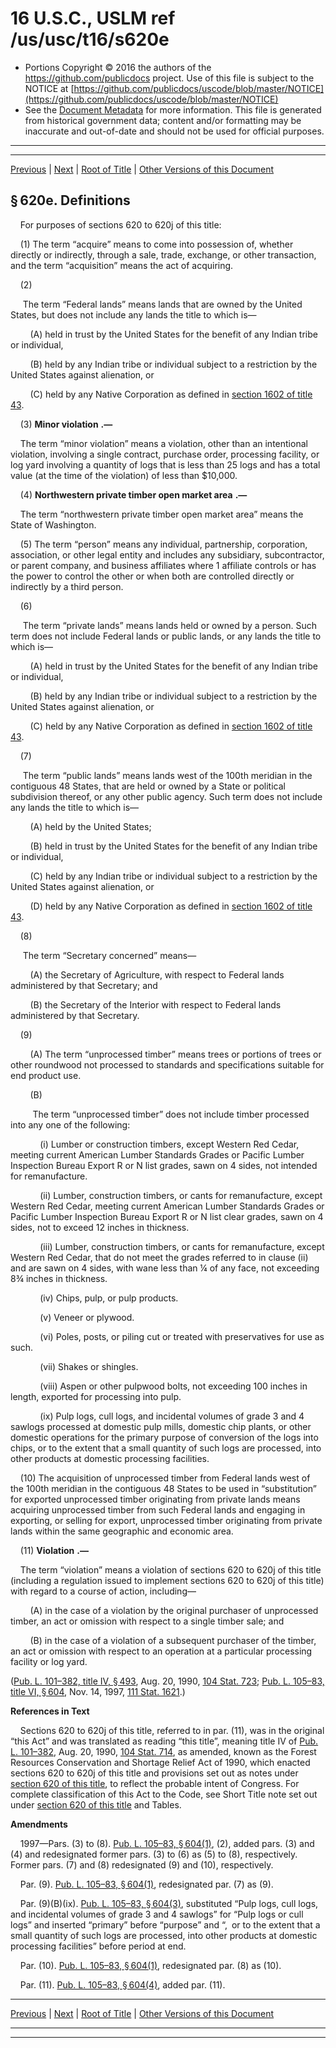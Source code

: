 ---
---

# 16 U.S.C., USLM ref /us/usc/t16/s620e

* Portions Copyright © 2016 the authors of the https://github.com/publicdocs project.
  Use of this file is subject to the NOTICE at [https://github.com/publicdocs/uscode/blob/master/NOTICE](https://github.com/publicdocs/uscode/blob/master/NOTICE)
* See the [Document Metadata](././../../../..//README.md) for more information.
  This file is generated from historical government data; content and/or formatting may be inaccurate and out-of-date and should not be used for official purposes.

----------
----------

[Previous](./../../../..//us/usc/t16/ch4/m__us_usc_t16_s620d.md) | [Next](./../../../..//us/usc/t16/ch4/m__us_usc_t16_s620f.md) | [Root of Title](./../../../../) | [Other Versions of this Document](https://publicdocs.github.io/go/links?ns=uslm&ref=%2Fus%2Fusc%2Ft16%2Fs620e)

## § 620e. Definitions

    For purposes of sections 620 to 620j of this title:

    (1) The term “acquire” means to come into possession of, whether directly or indirectly, through a sale, trade, exchange, or other transaction, and the term “acquisition” means the act of acquiring.

    (2)

     The term “Federal lands” means lands that are owned by the United States, but does not include any lands the title to which is—

        (A) held in trust by the United States for the benefit of any Indian tribe or individual,

        (B) held by any Indian tribe or individual subject to a restriction by the United States against alienation, or

        (C) held by any Native Corporation as defined in [section 1602 of title 43][/us/usc/t43/s1602].

    (3)  __Minor violation__  __.—__ 

    The term “minor violation” means a violation, other than an intentional violation, involving a single contract, purchase order, processing facility, or log yard involving a quantity of logs that is less than 25 logs and has a total value (at the time of the violation) of less than $10,000.

    (4)  __Northwestern private timber open market area__  __.—__ 

    The term “northwestern private timber open market area” means the State of Washington.

    (5) The term “person” means any individual, partnership, corporation, association, or other legal entity and includes any subsidiary, subcontractor, or parent company, and business affiliates where 1 affiliate controls or has the power to control the other or when both are controlled directly or indirectly by a third person.

    (6)

     The term “private lands” means lands held or owned by a person. Such term does not include Federal lands or public lands, or any lands the title to which is—

        (A) held in trust by the United States for the benefit of any Indian tribe or individual,

        (B) held by any Indian tribe or individual subject to a restriction by the United States against alienation, or

        (C) held by any Native Corporation as defined in [section 1602 of title 43][/us/usc/t43/s1602].

    (7)

     The term “public lands” means lands west of the 100th meridian in the contiguous 48 States, that are held or owned by a State or political subdivision thereof, or any other public agency. Such term does not include any lands the title to which is—

        (A) held by the United States;

        (B) held in trust by the United States for the benefit of any Indian tribe or individual,

        (C) held by any Indian tribe or individual subject to a restriction by the United States against alienation, or

        (D) held by any Native Corporation as defined in [section 1602 of title 43][/us/usc/t43/s1602].

    (8)

     The term “Secretary concerned” means—

        (A) the Secretary of Agriculture, with respect to Federal lands administered by that Secretary; and

        (B) the Secretary of the Interior with respect to Federal lands administered by that Secretary.

    (9)

        (A) The term “unprocessed timber” means trees or portions of trees or other roundwood not processed to standards and specifications suitable for end product use.

        (B)

         The term “unprocessed timber” does not include timber processed into any one of the following:

            (i) Lumber or construction timbers, except Western Red Cedar, meeting current American Lumber Standards Grades or Pacific Lumber Inspection Bureau Export R or N list grades, sawn on 4 sides, not intended for remanufacture.

            (ii) Lumber, construction timbers, or cants for remanufacture, except Western Red Cedar, meeting current American Lumber Standards Grades or Pacific Lumber Inspection Bureau Export R or N list clear grades, sawn on 4 sides, not to exceed 12 inches in thickness.

            (iii) Lumber, construction timbers, or cants for remanufacture, except Western Red Cedar, that do not meet the grades referred to in clause (ii) and are sawn on 4 sides, with wane less than ¼ of any face, not exceeding 8¾ inches in thickness.

            (iv) Chips, pulp, or pulp products.

            (v) Veneer or plywood.

            (vi) Poles, posts, or piling cut or treated with preservatives for use as such.

            (vii) Shakes or shingles.

            (viii) Aspen or other pulpwood bolts, not exceeding 100 inches in length, exported for processing into pulp.

            (ix) Pulp logs, cull logs, and incidental volumes of grade 3 and 4 sawlogs processed at domestic pulp mills, domestic chip plants, or other domestic operations for the primary purpose of conversion of the logs into chips, or to the extent that a small quantity of such logs are processed, into other products at domestic processing facilities.

    (10) The acquisition of unprocessed timber from Federal lands west of the 100th meridian in the contiguous 48 States to be used in “substitution” for exported unprocessed timber originating from private lands means acquiring unprocessed timber from such Federal lands and engaging in exporting, or selling for export, unprocessed timber originating from private lands within the same geographic and economic area.

    (11)  __Violation__  __.—__ 

    The term “violation” means a violation of sections 620 to 620j of this title (including a regulation issued to implement sections 620 to 620j of this title) with regard to a course of action, including—

        (A) in the case of a violation by the original purchaser of unprocessed timber, an act or omission with respect to a single timber sale; and

        (B) in the case of a violation of a subsequent purchaser of the timber, an act or omission with respect to an operation at a particular processing facility or log yard.

([Pub. L. 101–382, title IV, § 493][/us/pl/101/382/s493], Aug. 20, 1990, [104 Stat. 723][/us/stat/104/723]; [Pub. L. 105–83, title VI, § 604][/us/pl/105/83/s604], Nov. 14, 1997, [111 Stat. 1621][/us/stat/111/1621].)

 __References in Text__ 

    Sections 620 to 620j of this title, referred to in par. (11), was in the original “this Act” and was translated as reading “this title”, meaning title IV of [Pub. L. 101–382][/us/pl/101/382], Aug. 20, 1990, [104 Stat. 714][/us/stat/104/714], as amended, known as the Forest Resources Conservation and Shortage Relief Act of 1990, which enacted sections 620 to 620j of this title and provisions set out as notes under [section 620 of this title][/us/usc/t16/s620], to reflect the probable intent of Congress. For complete classification of this Act to the Code, see Short Title note set out under [section 620 of this title][/us/usc/t16/s620] and Tables.

 __Amendments__ 

    1997—Pars. (3) to (8). [Pub. L. 105–83, § 604(1)][/us/pl/105/83/s604/1], (2), added pars. (3) and (4) and redesignated former pars. (3) to (6) as (5) to (8), respectively. Former pars. (7) and (8) redesignated (9) and (10), respectively.

    Par. (9). [Pub. L. 105–83, § 604(1)][/us/pl/105/83/s604/1], redesignated par. (7) as (9).

    Par. (9)(B)(ix). [Pub. L. 105–83, § 604(3)][/us/pl/105/83/s604/3], substituted “Pulp logs, cull logs, and incidental volumes of grade 3 and 4 sawlogs” for “Pulp logs or cull logs” and inserted “primary” before “purpose” and “, or to the extent that a small quantity of such logs are processed, into other products at domestic processing facilities” before period at end.

    Par. (10). [Pub. L. 105–83, § 604(1)][/us/pl/105/83/s604/1], redesignated par. (8) as (10).

    Par. (11). [Pub. L. 105–83, § 604(4)][/us/pl/105/83/s604/4], added par. (11).

----------

[Previous](./../../../..//us/usc/t16/ch4/m__us_usc_t16_s620d.md) | [Next](./../../../..//us/usc/t16/ch4/m__us_usc_t16_s620f.md) | [Root of Title](./../../../../) | [Other Versions of this Document](https://publicdocs.github.io/go/links?ns=uslm&ref=%2Fus%2Fusc%2Ft16%2Fs620e)

----------
----------

[/us/usc/t43/s1602]: https://publicdocs.github.io/go/links?ns=uslm&ref=%2Fus%2Fusc%2Ft43%2Fs1602
[/us/usc/t43/s1602]: https://publicdocs.github.io/go/links?ns=uslm&ref=%2Fus%2Fusc%2Ft43%2Fs1602
[/us/usc/t43/s1602]: https://publicdocs.github.io/go/links?ns=uslm&ref=%2Fus%2Fusc%2Ft43%2Fs1602
[/us/pl/101/382/s493]: https://publicdocs.github.io/go/links?ns=uslm&ref=%2Fus%2Fpl%2F101%2F382%2Fs493
[/us/stat/104/723]: https://publicdocs.github.io/go/links?ns=uslm&ref=%2Fus%2Fstat%2F104%2F723
[/us/pl/105/83/s604]: https://publicdocs.github.io/go/links?ns=uslm&ref=%2Fus%2Fpl%2F105%2F83%2Fs604
[/us/stat/111/1621]: https://publicdocs.github.io/go/links?ns=uslm&ref=%2Fus%2Fstat%2F111%2F1621
[/us/pl/101/382]: https://publicdocs.github.io/go/links?ns=uslm&ref=%2Fus%2Fpl%2F101%2F382
[/us/stat/104/714]: https://publicdocs.github.io/go/links?ns=uslm&ref=%2Fus%2Fstat%2F104%2F714
[/us/usc/t16/s620]: https://publicdocs.github.io/go/links?ns=uslm&ref=%2Fus%2Fusc%2Ft16%2Fs620
[/us/usc/t16/s620]: https://publicdocs.github.io/go/links?ns=uslm&ref=%2Fus%2Fusc%2Ft16%2Fs620
[/us/pl/105/83/s604/1]: https://publicdocs.github.io/go/links?ns=uslm&ref=%2Fus%2Fpl%2F105%2F83%2Fs604%2F1
[/us/pl/105/83/s604/1]: https://publicdocs.github.io/go/links?ns=uslm&ref=%2Fus%2Fpl%2F105%2F83%2Fs604%2F1
[/us/pl/105/83/s604/3]: https://publicdocs.github.io/go/links?ns=uslm&ref=%2Fus%2Fpl%2F105%2F83%2Fs604%2F3
[/us/pl/105/83/s604/1]: https://publicdocs.github.io/go/links?ns=uslm&ref=%2Fus%2Fpl%2F105%2F83%2Fs604%2F1
[/us/pl/105/83/s604/4]: https://publicdocs.github.io/go/links?ns=uslm&ref=%2Fus%2Fpl%2F105%2F83%2Fs604%2F4


